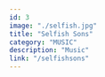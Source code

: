 ```yaml
---
id: 3
image: "./selfish.jpg"
title: "Selfish Sons"
category: "MUSIC"
description: "Music"
link: "/selfishsons"
---
```

